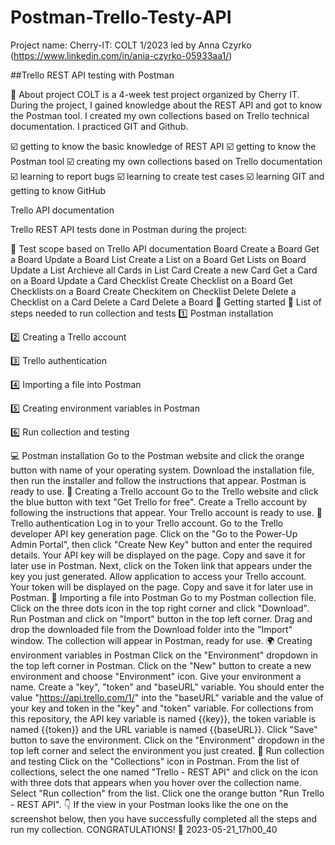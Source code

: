 # Postman-Trello-Testy-API

Project name: Cherry-IT: COLT 1/2023
led by Anna Czyrko (https://www.linkedin.com/in/ania-czyrko-05933aa1/)

##Trello REST API testing with Postman

💁 About project
COLT is a 4-week test project organized by Cherry IT. During the project, I gained knowledge about the REST API and got to know the Postman tool. I created my own collections based on Trello technical documentation. I practiced GIT and Github.

☑️ getting to know the basic knowledge of REST API 
☑️ getting to know the Postman tool 
☑️ creating my own collections based on Trello documentation
☑️ learning to report bugs
☑️ learning to create test cases
☑️ learning GIT and getting to know GitHub


Trello API documentation

Trello REST API tests done in Postman during the project:

🔎 Test scope based on Trello API documentation
Board
Create a Board
Get a Board
Update a Board
List
Create a List on a Board
Get Lists on Board
Update a List
Archieve all Cards in List
Card
Create a new Card
Get a Card on a Board
Update a Card
Checklist
Create Checklist on a Board
Get Checklists on a Board
Create Checkitem on Checklist
Delete
Delete a Checklist on a Card
Delete a Card
Delete a Board
🚀 Getting started
📌 List of steps needed to run collection and tests
1️⃣ Postman installation

2️⃣ Creating a Trello account

3️⃣ Trello authentication

4️⃣ Importing a file into Postman

5️⃣ Creating environment variables in Postman

6️⃣ Run collection and testing

💻 Postman installation
Go to the Postman website and click the orange button with name of your operating system.
Download the installation file, then run the installer and follow the instructions that appear.
Postman is ready to use.
📅 Creating a Trello account
Go to the Trello website and click the blue button with text "Get Trello for free".
Create a Trello account by following the instructions that appear.
Your Trello account is ready to use.
🔑 Trello authentication
Log in to your Trello account.
Go to the Trello developer API key generation page.
Click on the "Go to the Power-Up Admin Portal", then click "Create New Key" button and enter the required details.
Your API key will be displayed on the page. Copy and save it for later use in Postman.
Next, click on the Token link that appears under the key you just generated.
Allow application to access your Trello account.
Your token will be displayed on the page. Copy and save it for later use in Postman.
📂 Importing a file into Postman
Go to my Postman collection file.
Click on the three dots icon in the top right corner and click "Download".
Run Postman and click on "Import" button in the top left corner.
Drag and drop the downloaded file from the Download folder into the "Import" window.
The collection will appear in Postman, ready for use.
🌍 Creating environment variables in Postman
Click on the "Environment" dropdown in the top left corner in Postman.
Click on the "New" button to create a new environment and choose "Environment" icon.
Give your environment a name.
Create a "key", "token" and "baseURL" variable. You should enter the value "https://api.trello.com/1/" into the "baseURL" variable and the value of your key and token in the "key" and "token" variable. For collections from this repository, the API key variable is named {{key}}, the token variable is named {{token}} and the URL variable is named {{baseURL}}.
Click "Save" button to save the environment.
Click on the "Environment" dropdown in the top left corner and select the environment you just created.
🏃 Run collection and testing
Click on the "Collections" icon in Postman.
From the list of collections, select the one named "Trello - REST API" and click on the icon with three dots that appears when you hover over the collection name.
Select "Run collection" from the list.
Click one the orange button "Run Trello - REST API".
👇 If the view in your Postman looks like the one on the screenshot below, then you have successfully completed all the steps and run my collection. CONGRATULATIONS! 👏
2023-05-21_17h00_40
